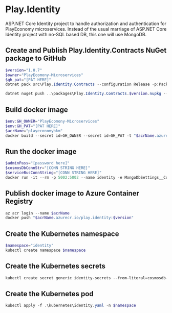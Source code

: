 # Play.Identity

ASP.NET Core Identity project to handle authorization and authentication for PlayEconomy microservices. Instead of the usual marriage of
ASP.NET Core Identity project with no-SQL based DB, this one will use MongoDB.

## Create and Publish Play.Identity.Contracts NuGet package to GitHub

```powershell
$version="1.0.7"
$owner="PlayEcomony-Microservices"
$gh_pat="[PAT HERE]"
dotnet pack src\Play.Identity.Contracts --configuration Release -p:PackageVersion=$version -p:RepositoryUrl=https://github.com/$owner/Play.Identity -o ..\packages

dotnet nuget push ..\packages\Play.Identity.Contracts.$version.nupkg --api-key $gh_pat --source "github"
```

## Build docker image

```powershell
$env:GH_OWNER="PlayEcomony-Microservices"
$env:GH_PAT="[PAT HERE]"
$acrName="playeconomybkm"
docker build --secret id=GH_OWNER --secret id=GH_PAT -t "$acrName.azurecr.io/play.identity:$version" . 
```

## Run the docker image

```powershell
$adminPass="[password here]"
$cosmosDbConnStr="[CONN STRING HERE]"
$serviceBusConnString="[CONN STRING HERE]"
docker run -it --rm -p 5002:5002 --name identity -e MongoDbSettings__ConnectionString=$cosmosDbConnStr -e ServiceBusSettings__ConnectionString=$serviceBusConnString -e ServiceSettings__MessageBroker="SERVICEBUS" -e IdentitySettings__AdminUserPassword=$adminPass play.identity:$version
```

## Publish docker image to Azure Container Registry

```powershell
az acr login --name $acrName
docker push "$acrName.azurecr.io/play.identity:$version"
```

## Create the Kubernetes namespace

```powershell
$namespace="identity"
kubectl create namespace $namespace
```

## Create the Kubernetes secrets

```powershell
kubectl create secret generic identity-secrets --from-literal=cosmosdb-connectionstring=$cosmosDbConnStr --from-literal=servicebus-connectionstring=$serviceBusConnString --from-literal=admin-password=$adminPass -n $namespace
```

## Create the Kubernetes pod

```powershell
kubectl apply -f .\kubernetes\identity.yaml -n $namespace
```
